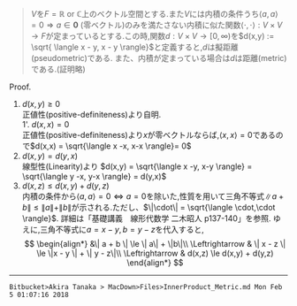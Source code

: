 > $V$を$F = \mathbb{R}$ or $\mathbb{C}$上のベクトル空間とする.また$V$には内積の条件うち$\langle a, a \rangle = 0 \Rightarrow a \in \mathbf{0}$ (零ベクトル)のみを満たさない内積に似た関数$\langle \cdot, \cdot \rangle : V \times V \rightarrow F$が定まっているとする.この時,関数$d: V \times V \rightarrow [0, \infty )$を$d(x,y) := \sqrt{ \langle x - y, x - y \rangle}$と定義すると,$d$は擬距離(pseudometric)である.
また、内積が定まっている場合は$d$は距離(metric)である.(証明略)

Proof.  
1. $d(x,y) \ge 0$  
正値性(positive-definiteness)より自明.  
1'. $d(x,x) = 0$  
正値性(positive-definiteness)より$x$が零ベクトルならば,$\langle x, x \rangle = 0$であるので$d(x,x) = \sqrt{\langle x -x, x-x \rangle}= 0$  
2. $d(x, y) = d(y,x)$  
線型性(Linearity)より
$d(x,y) = \sqrt{\langle x -y, x-y \rangle} = \sqrt{\langle y -x, y-x \rangle} = d(y,x)$  
3. $d(x, z) \le d(x,y) + d(y,z)$  
内積の条件から$\langle a, a \rangle = 0 \Leftrightarrow a = 0$を除いた,性質を用いて三角不等式$\| a + b \| \le \| a\| + \|b\|$が示される.ただし、$\|\cdot\| = \sqrt{\langle \cdot,\cdot \rangle}$.
詳細は「基礎講義　線形代数学 二木昭人 p137-140」を参照.
ゆえに,三角不等式に$a = x - y, b = y-z$を代入すると,
$$
\begin{align*}
		&\| a + b \| \le \| a\| + \|b\|\\
	\Leftrightarrow & \| x - z \|  \le \|x - y \| + \| y - z\|\\
	\Leftrightarrow & d(x,z) \le d(x,y) + d(y,z)
\end{align*}
$$

---
`Bitbucket>Akira Tanaka > MacDown>Files>InnerProduct_Metric.md Mon Feb 5 01:07:16 2018`
